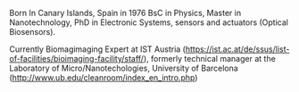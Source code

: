 Born In Canary Islands, Spain in 1976
BsC in Physics, Master in Nanotechnology, PhD in Electronic Systems, sensors and actuators (Optical Biosensors).

Currently Biomagimaging Expert at IST Austria (https://ist.ac.at/de/ssus/list-of-facilities/bioimaging-facility/staff/), formerly technical manager at the Laboratory of Micro/Nanotechologies, University of Barcelona (http://www.ub.edu/cleanroom/index_en_intro.php)
